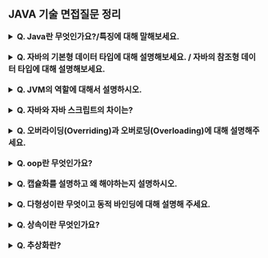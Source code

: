 ## JAVA 기술 면접질문 정리

<details>
    <summary style="font-size : 16px;"><strong>  Q. Java란 무엇인가요?/특징에 대해 말해보세요.   </strong></summary></br>
   
   자바는 현재 웹 어플리케이션 분야에서 가장 많이 사용되는 언어 중 하나입니다.<br>
   
   특징으로는 
1. 운영체제(OS)에 독립적(이식성이 높음)
2. 객체지향 언어
3. 자동 메모리 관리
4. 멀티 쓰레드 지원
5. 동적 로딩을 지원
6. 네트워크 분산 환경을 지원 등이 있습니다.

</details></br>

<details>
    <summary style="font-size : 16px;"><strong>  Q. 자바의 기본형 데이터 타입에 대해 설명해보세요. / 자바의 참조형 데이터 타입에 대해 설명해보세요.   </strong></summary></br>
   
   논리값(true(참)/false(거짓))을 표현하는 boolean(불리언)형,
단일문자를 표현하는 char(캐릭터)형, 소수점이 없는 정수를 표현하는 byte(바이트), short(숏), int(인트), long(롱), 소 수점이 있는 실수를 표현하는 float(플롯), double(더블) 총 8개의 기본형 데이터 타입이 있습니다. <br>
(32비트 환경에서 char형은 2바이트, byte형은 1바이트, short형은 2바이트, int형은 4바이트, long형은 8바이트, float 은 4바이트, 더블은 8바이트의 크기를 가지고 데이터를 표현한다) <br>
참조형 데이터 타입은 객체의 주소를 저장하고 참조하는 타입으로 클래스(Class), 배열(Array), 열거(enum), 인터페이스(interface)가 있습니다.

</details></br>


<details>
    <summary style="font-size : 16px;"><strong>  Q. JVM의 역할에 대해서 설명하시오.   </strong></summary></br>
   
   JVM은 스택 기반으로 동작하며, Java Byte Code를 OS에 맞게 해석 해주는 역할을 하고 가비지컬렉션을 통해 자동적인 메모리 관리를 해줍니다.

</details></br>


<details>
    <summary style="font-size : 16px;"><strong>  Q. 자바와 자바 스크립트의 차이는?   </strong></summary></br>
   
   둘 모두 자바라는 단어가 들어갈 뿐 직접적인 관련은 없습니다. <br>
자바는 어플리케이션을 개발하기 위한 프로그래밍 언어를 뜻하며 자바스크립트는 정적인 HTML 페이지를 브라우저 상에서 동적으로 보이도록 하는 웹 클라이언트 사이드 언어를 뜻합니다.

</details></br>


<details>
    <summary style="font-size : 16px;"><strong>  Q. 오버라이딩(Overriding)과 오버로딩(Overloading)에 대해 설명해주세요.   </strong></summary></br>
   
   오버라이딩(Overriding)은 상위 클래스에 있는 메소드를 하위 클래스에서 재정의 하는 것을 말하고, <br>
    오버로딩(Overloading)은 매개변수의 개수나 타입을 다르게 하여 같은 이름의 메소드를 여러 개 정의하는 것을 말합니다.

</details></br>


<details>
    <summary style="font-size : 16px;"><strong>  Q. oop란 무엇인가요?   </strong></summary></br>

   일단 객체(Object)란?<br>
   세상에 존재하는 모든 것을 의미, 프로그래밍에서의 객체는 데이터의 분산을 막기 위해 데이터와 기능을 하나로 묶은 그룹을 의미한다.<br><br>
   Object-Oriented Programming의 약자로 객체지향프로그래밍 언어를 뜻하며 <br>
   이러한 객체들을 만들고 이것들을 하나씩 조립, 연결하여 전체 프로그램을 완성하는 기법입니다.
   
   장점 : 유지보수 편리, 재사용성, 생산성 향상, 직관적 코드 분석 가능<br>
   단점 : 설계 단계에 많은 시간 소모, 실행 속도 저하, 코딩 난이도 상승, 지나친 프로그램의 객체화로 실제 세계의 모습을 그대로 반영하지 못함<br>
   특징 : 캡슐화, 상속, 다형성, 추상화<br>
   
</details></br>


<details>
    <summary style="font-size : 16px;"><strong>  Q. 캡슐화를 설명하고 왜 해야하는지 설명하시오.   </strong></summary></br>
   
캡슐화는 객체에 대한 관련 데이터들과 행위를 하나로 묶어 외부에 노출되지 않도록 은닉하는 것을 말합니다. <br>
캡슐화를 하면 객체의 사용자로부터 정보 은폐가 가능하며 객체를 포함한 정보의 손상과 오용을 막을 수 있습니다 . <br>
또한 처리된 결과만 사용하므로 객체의 이식성이 좋습니다.<br>

</details></br>


<details>
    <summary style="font-size : 16px;"><strong>  Q. 다형성이란 무엇이고 동적 바인딩에 대해 설명해 주세요.   </strong></summary></br>
   
   다형성이란 동일한 부모 클래스 타입을 상속받은 후손 클래스 타입들을 부모 타입으로 처리하는 기술을 의미 합니다.<br>
   <strong>(== 다형성이란 하나의 객체에 여러 가지 타입을 대입할 수 있다는 것을 의미합니다.)</strong><br><br>
   
   이 다형성을 지원하기 위해서는 동적 바인딩이 필수적입니다.<br>
   동적 바인딩이란 부모타입으로 참조되는 후손객체의 오버라이딩된 메소드에 적용되며, 컴파일 시에는 부모의 메소드를 정적 바인딩해 두었다가 <br>
   프로그램이 실행될 때 참 조하는 후손의 오버라이딩된 메소드로 연결을 바꾸어 실행하는 것을 말합니다.<br>
   (실행하는 시점에 성격이 결정되는것)<br>

</details></br>



<details>
    <summary style="font-size : 16px;"><strong>  Q. 상속이란 무엇인가요?  </strong></summary></br>
   
상속이란 기존의 클래스를 재사용하여 새로운 클래스를 작성하는 것입니다.<br>
● 장점 : 코드의 재사용성을 높이고 중복을 제거하여 생산성 향상과 보다 편하게 유지 보수가 가능해 집니다.<br>
● 단점 : 굳이 단점이라고 하자면 상속받은 부모클래스를 변형 시 자식 클래스도 동일하게 변형되어 개별적으로 수정이 불가능하다는 점입니다.<br>

</details></br>


<details>
    <summary style="font-size : 16px;"><strong>  Q. 추상화란?  </strong></summary></br>
   
OOP 관점에서 추상화는 클래스를 정의할 때, 불필요한 부분을 생략하고, 객체의 속성 중 중요한 것에만 중점을 두어 개략화 하는것,<br>
즉 불필요한 부분을 제거하고 클래스들의 중요하고 공통된 부분을 추출하여 슈퍼 클래스로 선정하는것을 말합니다. <br><br>
장점 : 유지보수 증가, 코드 중복 감소, 코드의 재상용성 증가<br>

</details></br>



